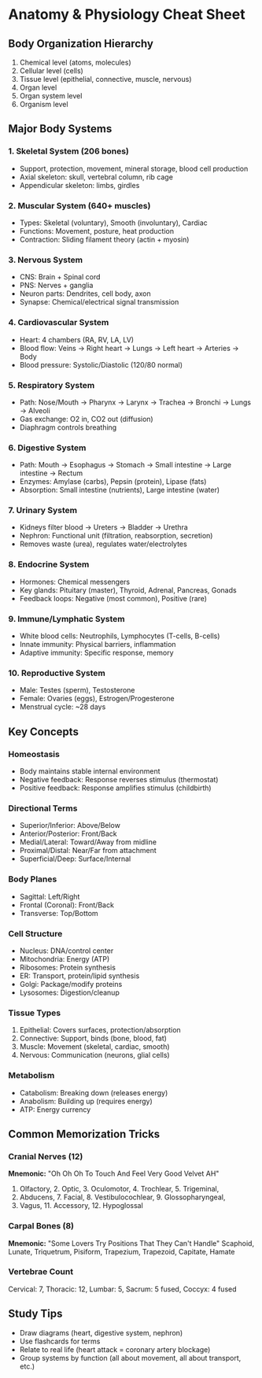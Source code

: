 # Anatomy & Physiology Cheat Sheet

## Body Organization Hierarchy
1. Chemical level (atoms, molecules)
2. Cellular level (cells)
3. Tissue level (epithelial, connective, muscle, nervous)
4. Organ level
5. Organ system level
6. Organism level

## Major Body Systems

### 1. Skeletal System (206 bones)
- Support, protection, movement, mineral storage, blood cell production
- Axial skeleton: skull, vertebral column, rib cage
- Appendicular skeleton: limbs, girdles

### 2. Muscular System (640+ muscles)
- Types: Skeletal (voluntary), Smooth (involuntary), Cardiac
- Functions: Movement, posture, heat production
- Contraction: Sliding filament theory (actin + myosin)

### 3. Nervous System
- CNS: Brain + Spinal cord
- PNS: Nerves + ganglia
- Neuron parts: Dendrites, cell body, axon
- Synapse: Chemical/electrical signal transmission

### 4. Cardiovascular System
- Heart: 4 chambers (RA, RV, LA, LV)
- Blood flow: Veins → Right heart → Lungs → Left heart → Arteries → Body
- Blood pressure: Systolic/Diastolic (120/80 normal)

### 5. Respiratory System
- Path: Nose/Mouth → Pharynx → Larynx → Trachea → Bronchi → Lungs → Alveoli
- Gas exchange: O2 in, CO2 out (diffusion)
- Diaphragm controls breathing

### 6. Digestive System
- Path: Mouth → Esophagus → Stomach → Small intestine → Large intestine → Rectum
- Enzymes: Amylase (carbs), Pepsin (protein), Lipase (fats)
- Absorption: Small intestine (nutrients), Large intestine (water)

### 7. Urinary System
- Kidneys filter blood → Ureters → Bladder → Urethra
- Nephron: Functional unit (filtration, reabsorption, secretion)
- Removes waste (urea), regulates water/electrolytes

### 8. Endocrine System
- Hormones: Chemical messengers
- Key glands: Pituitary (master), Thyroid, Adrenal, Pancreas, Gonads
- Feedback loops: Negative (most common), Positive (rare)

### 9. Immune/Lymphatic System
- White blood cells: Neutrophils, Lymphocytes (T-cells, B-cells)
- Innate immunity: Physical barriers, inflammation
- Adaptive immunity: Specific response, memory

### 10. Reproductive System
- Male: Testes (sperm), Testosterone
- Female: Ovaries (eggs), Estrogen/Progesterone
- Menstrual cycle: ~28 days

## Key Concepts

### Homeostasis
- Body maintains stable internal environment
- Negative feedback: Response reverses stimulus (thermostat)
- Positive feedback: Response amplifies stimulus (childbirth)

### Directional Terms
- Superior/Inferior: Above/Below
- Anterior/Posterior: Front/Back
- Medial/Lateral: Toward/Away from midline
- Proximal/Distal: Near/Far from attachment
- Superficial/Deep: Surface/Internal

### Body Planes
- Sagittal: Left/Right
- Frontal (Coronal): Front/Back
- Transverse: Top/Bottom

### Cell Structure
- Nucleus: DNA/control center
- Mitochondria: Energy (ATP)
- Ribosomes: Protein synthesis
- ER: Transport, protein/lipid synthesis
- Golgi: Package/modify proteins
- Lysosomes: Digestion/cleanup

### Tissue Types
1. Epithelial: Covers surfaces, protection/absorption
2. Connective: Support, binds (bone, blood, fat)
3. Muscle: Movement (skeletal, cardiac, smooth)
4. Nervous: Communication (neurons, glial cells)

### Metabolism
- Catabolism: Breaking down (releases energy)
- Anabolism: Building up (requires energy)
- ATP: Energy currency

## Common Memorization Tricks

### Cranial Nerves (12)
**Mnemonic:** "Oh Oh Oh To Touch And Feel Very Good Velvet AH"
1. Olfactory, 2. Optic, 3. Oculomotor, 4. Trochlear, 5. Trigeminal,
6. Abducens, 7. Facial, 8. Vestibulocochlear, 9. Glossopharyngeal,
10. Vagus, 11. Accessory, 12. Hypoglossal

### Carpal Bones (8)
**Mnemonic:** "Some Lovers Try Positions That They Can't Handle"
Scaphoid, Lunate, Triquetrum, Pisiform, Trapezium, Trapezoid, Capitate, Hamate

### Vertebrae Count
Cervical: 7, Thoracic: 12, Lumbar: 5, Sacrum: 5 fused, Coccyx: 4 fused

## Study Tips
- Draw diagrams (heart, digestive system, nephron)
- Use flashcards for terms
- Relate to real life (heart attack = coronary artery blockage)
- Group systems by function (all about movement, all about transport, etc.)
